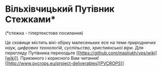 # Вільхівчицький Путівник Стежками*
(*стежка - гіпертекстове посилання)

Це сховище містить вікі-збірку малесеньких есе на теми *природничих наук*, *цифрових технологій*, *суспільства*, *християнської віри*. Для перегляду Путівника переходьте [[https://github.com/masliukh/vps/wiki][wiki]]. Приємного і корисного Вам читання!
[[http://www.pvcrops.eu/project-deliverables][PVCROPS]]
